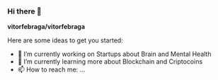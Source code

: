 ### Hi there 👋


**vitorfebraga/vitorfebraga** 

Here are some ideas to get you started:

- 🔭 I’m currently working on Startups about Brain and Mental Health
- 🌱 I’m currently learning more about Blockchain and Criptocoins
- 📫 How to reach me: ...







